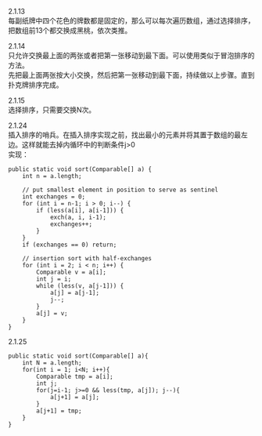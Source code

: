 2.1.13<br>
每副纸牌中四个花色的牌数都是固定的，那么可以每次遍历数组，通过选择排序，把数组前13个都交换成黑桃，依次类推。<br>

2.1.14<br>
只允许交换最上面的两张或者把第一张移动到最下面。可以使用类似于冒泡排序的方法。<br>
先把最上面两张按大小交换，然后把第一张移动到最下面，持续做以上步骤。直到扑克牌排序完成。

2.1.15<br>
选择排序，只需要交换N次。

2.1.24<br>
插入排序的哨兵。在插入排序实现之前，找出最小的元素并将其置于数组的最左边。这样就能去掉内循环中的判断条件j>0<br>
实现：

```
public static void sort(Comparable[] a) {
    int n = a.length;
    
    // put smallest element in position to serve as sentinel
    int exchanges = 0;
    for (int i = n-1; i > 0; i--) {
        if (less(a[i], a[i-1])) {
            exch(a, i, i-1);
            exchanges++;
        }
    }
    if (exchanges == 0) return;

    // insertion sort with half-exchanges
    for (int i = 2; i < n; i++) {
        Comparable v = a[i];
        int j = i;
        while (less(v, a[j-1])) {
            a[j] = a[j-1];
            j--;
        }
        a[j] = v;
    }
}
```
2.1.25<br>

```
public static void sort(Comparable[] a){
    int N = a.length;
    for(int i = 1; i<N; i++){
        Comparable tmp = a[i];
        int j;
        for(j=i-1; j>=0 && less(tmp, a[j]); j--){
            a[j+1] = a[j];
        }
        a[j+1] = tmp;
    }
}
```
